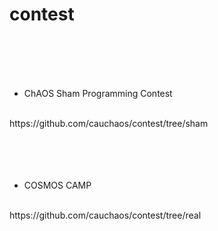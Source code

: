 # contest
<br>
<br>
<br>
<br>

- ChAOS Sham Programming Contest
<br>
  https://github.com/cauchaos/contest/tree/sham<br>
<br>
<br>
<br>
<br>

- COSMOS CAMP
<br>
  https://github.com/cauchaos/contest/tree/real
